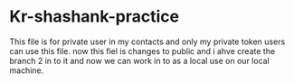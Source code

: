 # Kr-shashank-practice
This file is for private user in my contacts and only my private token users can use this file.
now this fiel is changes to public and i ahve create the branch 2 in to it 
and now we can work in to as a local use on our local machine.
